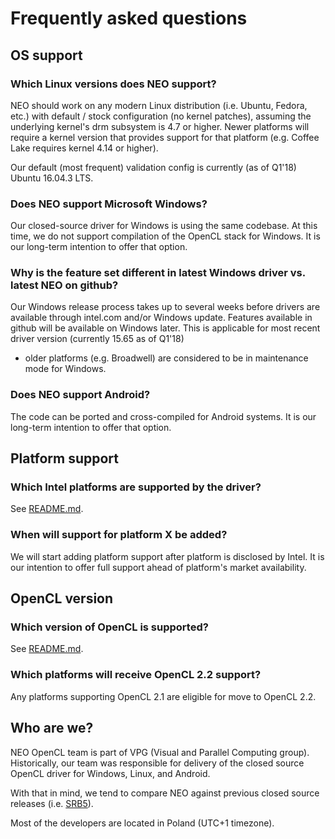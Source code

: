 # Frequently asked questions

## OS support

### Which Linux versions does NEO support?

NEO should work on any modern Linux distribution (i.e. Ubuntu, Fedora, etc.)
with default / stock configuration (no kernel patches), assuming the underlying
kernel's drm subsystem is 4.7 or higher. Newer platforms will require a kernel version 
that provides support for that platform (e.g. Coffee Lake requires kernel 4.14 or higher).

Our default (most frequent) validation config is currently (as of Q1'18) Ubuntu 16.04.3 LTS.

### Does NEO support Microsoft Windows?

Our closed-source driver for Windows is using the same codebase. At this time,
we do not support compilation of the OpenCL stack for Windows. It is our long-term
intention to offer that option.

### Why is the feature set different in latest Windows driver vs. latest NEO on github?

Our Windows release process takes up to several weeks before drivers are available through intel.com
and/or Windows update. Features available in github will be available on Windows later.
This is applicable for most recent driver version (currently 15.65 as of Q1'18)
- older platforms (e.g. Broadwell) are considered to be in maintenance mode for Windows.

### Does NEO support Android?

The code can be ported and cross-compiled for Android systems. It is our long-term intention to offer that option.

## Platform support

### Which Intel platforms are supported by the driver?

See [README.md](https://github.com/intel/compute-runtime/blob/master/README.md).

### When will support for platform X be added?

We will start adding platform support after platform is disclosed by Intel.
It is our intention to offer full support ahead of platform's market availability.

## OpenCL version

### Which version of OpenCL is supported?

See [README.md](https://github.com/intel/compute-runtime/blob/master/README.md).

### Which platforms will receive OpenCL 2.2 support?

Any platforms supporting OpenCL 2.1 are eligible for move to OpenCL 2.2.

## Who are we?

NEO OpenCL team is part of VPG (Visual and Parallel Computing group). Historically, our team
was responsible for delivery of the closed source OpenCL driver for Windows, Linux, and Android.

With that in mind, we tend to compare NEO against previous closed source releases
(i.e. [SRB5](https://software.intel.com/en-us/articles/opencl-drivers#latest_linux_driver)).

Most of the developers are located in Poland (UTC+1 timezone).
